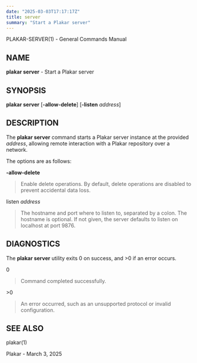 ```yaml
---
date: "2025-03-03T17:17:17Z"
title: server
summary: "Start a Plakar server"
---
```

PLAKAR-SERVER(1) - General Commands Manual

## NAME

**plakar server** - Start a Plakar server

## SYNOPSIS

**plakar server**
\[**-allow-delete**]
\[**-listen**&nbsp;*address*]

## DESCRIPTION

The
**plakar server**
command starts a Plakar server instance at the provided
*address*,
allowing remote interaction with a Plakar repository over a network.

The options are as follows:

**-allow-delete**

> Enable delete operations.
> By default, delete operations are disabled to prevent accidental data
> loss.

listen *address*

> The hostname and port where to listen to, separated by a colon.
> The hostname is optional.
> If not given, the server defaults to listen on localhost at port 9876.

## DIAGNOSTICS

The **plakar server** utility exits&#160;0 on success, and&#160;&gt;0 if an error occurs.

0

> Command completed successfully.

&gt;0

> An error occurred, such as an unsupported protocol or invalid
> configuration.

## SEE ALSO

plakar(1)

Plakar - March 3, 2025
